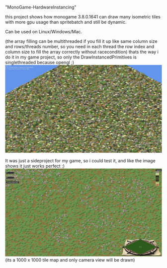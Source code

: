 "MonoGame-HardwareInstancing" 

this project shows how monogame 3.8.0.1641 can draw many isometric tiles with more gpu usage than spritebatch and still be dynamic.

Can be used on Linux/Windows/Mac.

(the array filling can be multithreaded if you fill it up like same column size and rows/threads number, so you need in each thread the row index and column size to fill the array correctly without racecondition) thats the way i do it in my game project, so only the DrawInstancedPrimitives is singlethreaded because opengl ;)
![Preview](https://github.com/PodeCaradox/MonoGame-HardwareInstancing/blob/master/Images/Preview.JPG)


It was just a sideproject for my game, so i could test it, and like the image shows it just works perfect :)
![Project](https://github.com/PodeCaradox/MonoGame-HardwareInstancing/blob/master/Images/Project.JPG)
(its a 1000 x 1000 tile map and only camera view will be drawn)
